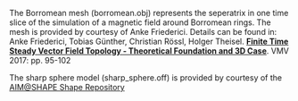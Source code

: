 The Borromean mesh (borromean.obj) represents the seperatrix in one time slice of the simulation of a magnetic field around Borromean rings. The mesh is provided by courtesy of Anke Friederici. Details can be found in:
Anke Friederici, Tobias Günther, Christian Rössl, Holger Theisel. [**Finite Time Steady Vector Field Topology - Theoretical Foundation and 3D Case**](http://dx.doi.org/10.2312/vmv.20171264). VMV 2017: pp. 95-102

The sharp sphere model (sharp_sphere.off) is provided by courtesy of the
[AIM@SHAPE Shape Repository](http://visionair.ge.imati.cnr.it/ontologies/shapes/)